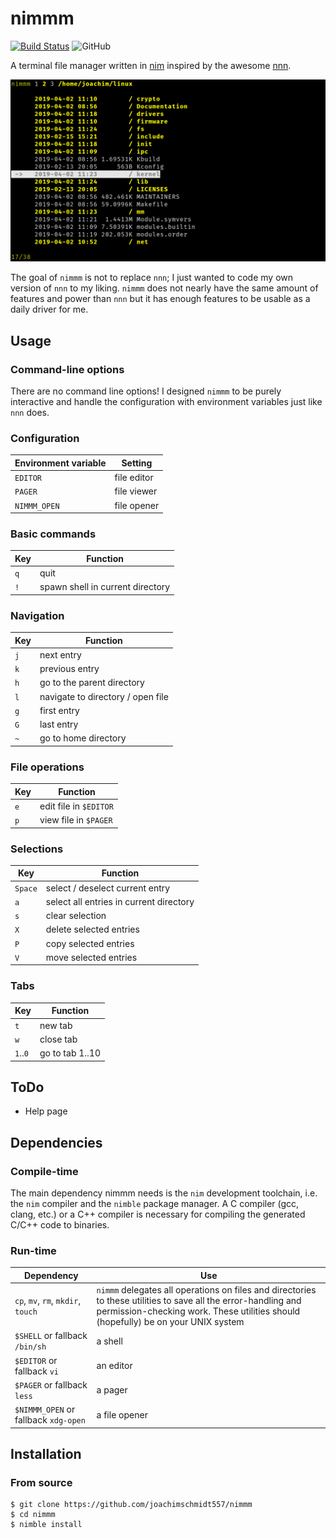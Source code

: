 # nimmm

[![Build Status](https://travis-ci.org/joachimschmidt557/nimmm.svg?branch=master)](https://travis-ci.org/joachimschmidt557/nimmm)
![GitHub](https://img.shields.io/github/license/joachimschmidt557/nimmm.svg)

A terminal file manager written in [nim](https://nim-lang.org/)
inspired by the awesome [nnn](https://github.com/jarun/nnn). 

![screenshot of nimmm](screenshot.png "nimmm in action")

The goal of `nimmm` is not to replace `nnn`; I just
wanted to code my own version of `nnn` to my liking.
`nimmm` does not nearly have the same amount of features
and power than `nnn` but it has enough features to be
usable as a daily driver for me.

## Usage

### Command-line options

There are no command line options! I designed `nimmm`
to be purely interactive and handle the configuration
with environment variables just like `nnn` does.

### Configuration

| Environment variable | Setting |
| --- | --- |
| `EDITOR` | file editor |
| `PAGER` | file viewer |
| `NIMMM_OPEN` | file opener |

### Basic commands

| Key | Function |
| --- | --- |
| `q` | quit |
| `!` | spawn shell in current directory |

### Navigation

| Key | Function |
| --- | --- |
| `j` | next entry |
| `k` | previous entry |
| `h` | go to the parent directory |
| `l` | navigate to directory / open file |
| `g` | first entry |
| `G` | last entry |
| `~` | go to home directory |

### File operations

| Key | Function |
| --- | --- |
| `e` | edit file in `$EDITOR` |
| `p` | view file in `$PAGER` |

### Selections

| Key | Function |
| --- | --- |
| `Space` | select / deselect current entry |
| `a` | select all entries in current directory |
| `s` | clear selection |
| `X` | delete selected entries |
| `P` | copy selected entries |
| `V` | move selected entries |

### Tabs

| Key | Function |
| --- | --- |
| `t` | new tab |
| `w` | close tab |
| `1`..`0` | go to tab 1..10 |

## ToDo

* Help page

## Dependencies

### Compile-time

The main dependency nimmm needs is the `nim` development
toolchain, i.e. the `nim` compiler and the `nimble`
package manager. A C compiler (gcc, clang, etc.) or
a C++ compiler is necessary for compiling the generated
C/C++ code to binaries.

### Run-time

| Dependency | Use |
| --- | --- |
| `cp`, `mv`, `rm`, `mkdir`, `touch` | `nimmm` delegates all operations on files and directories to these utilities to save all the error-handling and permission-checking work. These utilities should (hopefully) be on your UNIX system |
| `$SHELL` or fallback `/bin/sh` | a shell |
| `$EDITOR` or fallback `vi` | an editor |
| `$PAGER` or fallback `less` | a pager |
| `$NIMMM_OPEN` or fallback `xdg-open` | a file opener |

## Installation

### From source

    $ git clone https://github.com/joachimschmidt557/nimmm
    $ cd nimmm
    $ nimble install
